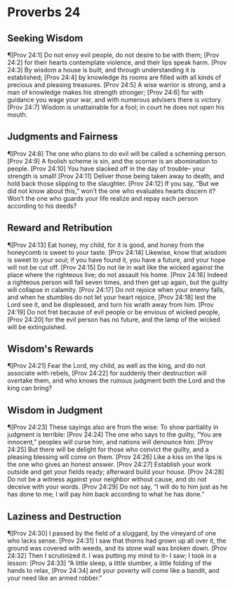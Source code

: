 # Proverbs 24

## Seeking Wisdom
¶[Prov 24:1] Do not envy evil people, do not desire to be with them;
[Prov 24:2] for their hearts contemplate violence, and their lips speak harm.
[Prov 24:3] By wisdom a house is built, and through understanding it is established;
[Prov 24:4] by knowledge its rooms are filled with all kinds of precious and pleasing treasures.
[Prov 24:5] A wise warrior is strong, and a man of knowledge makes his strength stronger;
[Prov 24:6] for with guidance you wage your war, and with numerous advisers there is victory.
[Prov 24:7] Wisdom is unattainable for a fool; in court he does not open his mouth.

## Judgments and Fairness
¶[Prov 24:8] The one who plans to do evil will be called a scheming person.
[Prov 24:9] A foolish scheme is sin, and the scorner is an abomination to people.
[Prov 24:10] You have slacked off in the day of trouble– your strength is small!
[Prov 24:11] Deliver those being taken away to death, and hold back those slipping to the slaughter.
[Prov 24:12] If you say, “But we did not know about this,” won’t the one who evaluates hearts discern it? Won’t the one who guards your life realize and repay each person according to his deeds?

## Reward and Retribution
¶[Prov 24:13] Eat honey, my child, for it is good, and honey from the honeycomb is sweet to your taste.
[Prov 24:14] Likewise, know that wisdom is sweet to your soul; if you have found it, you have a future, and your hope will not be cut off.
[Prov 24:15] Do not lie in wait like the wicked against the place where the righteous live; do not assault his home.
[Prov 24:16] Indeed a righteous person will fall seven times, and then get up again, but the guilty will collapse in calamity.
[Prov 24:17] Do not rejoice when your enemy falls, and when he stumbles do not let your heart rejoice,
[Prov 24:18] lest the Lord see it, and be displeased, and turn his wrath away from him.
[Prov 24:19] Do not fret because of evil people or be envious of wicked people,
[Prov 24:20] for the evil person has no future, and the lamp of the wicked will be extinguished.

## Wisdom's Rewards
¶[Prov 24:21] Fear the Lord, my child, as well as the king, and do not associate with rebels,
[Prov 24:22] for suddenly their destruction will overtake them, and who knows the ruinous judgment both the Lord and the king can bring?

## Wisdom in Judgment
¶[Prov 24:23] These sayings also are from the wise: To show partiality in judgment is terrible:
[Prov 24:24] The one who says to the guilty, “You are innocent,” peoples will curse him, and nations will denounce him.
[Prov 24:25] But there will be delight for those who convict the guilty, and a pleasing blessing will come on them.
[Prov 24:26] Like a kiss on the lips is the one who gives an honest answer.
[Prov 24:27] Establish your work outside and get your fields ready; afterward build your house.
[Prov 24:28] Do not be a witness against your neighbor without cause, and do not deceive with your words.
[Prov 24:29] Do not say, “I will do to him just as he has done to me; I will pay him back according to what he has done.”

## Laziness and Destruction
¶[Prov 24:30] I passed by the field of a sluggard, by the vineyard of one who lacks sense.
[Prov 24:31] I saw that thorns had grown up all over it, the ground was covered with weeds, and its stone wall was broken down.
[Prov 24:32] Then I scrutinized it. I was putting my mind to it– I saw; I took in a lesson:
[Prov 24:33] “A little sleep, a little slumber, a little folding of the hands to relax,
[Prov 24:34] and your poverty will come like a bandit, and your need like an armed robber.”
